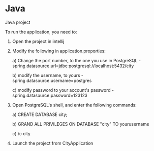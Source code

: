 # Java
Java project


To run the application, you need to:

1) Open the project in intellij
2) Modify the following in application.proporties:

    a) Change the port number, to the one you use in PostgreSQL - spring.datasource.url=jdbc:postgresql://localhost:5432/city

    b) modify the username, to yours - spring.datasource.username=postgres

    c) modify password to your account's password - spring.datasource.password=123123

3) Open PostgreSQL's shell, and enter the following commands:

    a) CREATE DATABASE city;

    b) GRAND ALL PRIVILEGES ON DATABASE "city" TO yourusername

    c) \c city

4) Launch the project from CityApplication

